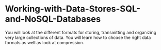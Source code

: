 # Working-with-Data-Stores-SQL-and-NoSQL-Databases
You will look at the different formats for storing, transmitting and organizing very large collections of data. You will learn how to choose the right data formats as well as look at compression.
